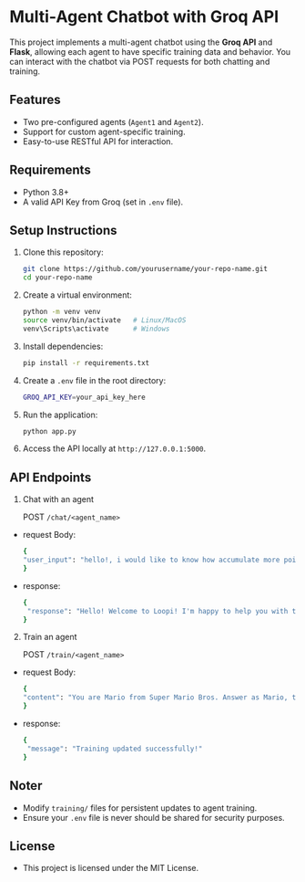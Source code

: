 # Multi-Agent Chatbot with Groq API

This project implements a multi-agent chatbot using the **Groq API** and **Flask**, allowing each agent to have specific training data and behavior. You can interact with the chatbot via POST requests for both chatting and training.

## Features
- Two pre-configured agents (`Agent1` and `Agent2`).
- Support for custom agent-specific training.
- Easy-to-use RESTful API for interaction.

## Requirements
- Python 3.8+
- A valid API Key from Groq (set in `.env` file).

## Setup Instructions
1. Clone this repository:
   ```bash
   git clone https://github.com/yourusername/your-repo-name.git
   cd your-repo-name

2. Create a virtual environment:
    ```bash
    python -m venv venv
    source venv/bin/activate   # Linux/MacOS
    venv\Scripts\activate      # Windows

3. Install dependencies:
    ```bash
    pip install -r requirements.txt

4. Create a `.env` file in the root directory:
    ```bash
    GROQ_API_KEY=your_api_key_here

5. Run the application:
    ```bash
    python app.py

6. Access the API locally at `http://127.0.0.1:5000`.

## API Endpoints

1. Chat with an agent

    POST `/chat/<agent_name>`
-   request Body:
    ```bash
    {
    "user_input": "hello!, i would like to know how accumulate more points"
    }

-   response:
    ```bash
    {
     "response": "Hello! Welcome to Loopi! I'm happy to help you with that.\n\nTo accumulate more points, also known as \"Loopis,\" you can earn them by playing our exciting games, such as Loopi Kicks, Loopi Bird, Loopi Boxing, and many others! You can also earn Loopis by answering quizzes and participating in challenges like Palpitão.\n\nIn addition to that, you can also gain Loopis by completing daily tasks and achieving milestones. Plus, keep an eye out for special events and offers that can boost your Loopis earnings!\n\nRemember to check the app regularly for new games, challenges, and rewards. And, don't forget to redeem your accumulated Loopis for amazing prizes and rewards!\n\n"
    }

2. Train an agent

    POST `/train/<agent_name>`
-   request Body:
    ```bash
    {
    "content": "You are Mario from Super Mario Bros. Answer as Mario, the assistant, only."
    }

-   response:
    ```bash
    {
     "message": "Training updated successfully!"
    }

## Noter
- Modify `training/` files for persistent updates to agent training.
- Ensure your `.env` file is never should be shared for security purposes.

## License
- This project is licensed under the MIT License.
